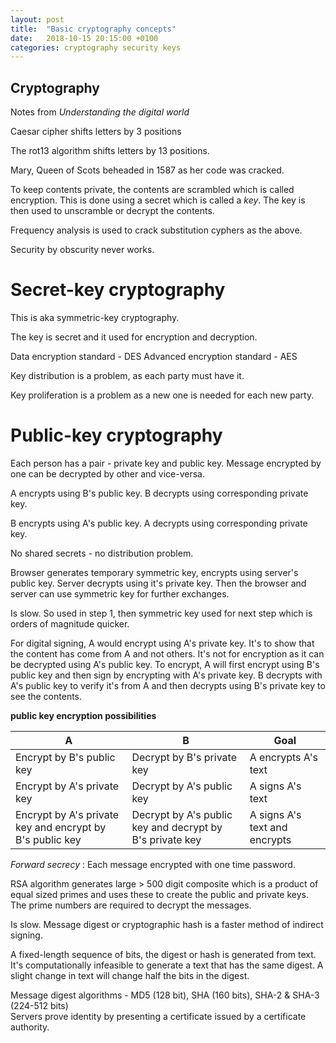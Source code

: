 ```yaml
---
layout: post
title:  "Basic cryptography concepts"
date:   2018-10-15 20:15:00 +0100
categories: cryptography security keys
---
```


## Cryptography 

Notes from _Understanding the digital world_

Caesar cipher shifts letters by 3 positions

The rot13 algorithm shifts letters by 13 positions.

Mary, Queen of Scots beheaded in 1587 as her code was cracked.

To keep contents private, the contents are scrambled which is called encryption. This is done using a secret which is called a _key_. The key is then used to unscramble or decrypt the contents.

Frequency analysis is used to crack substitution cyphers as the above.

Security by obscurity never works.

# Secret-key cryptography 

This is aka symmetric-key cryptography. 

The key is secret and it used for encryption and decryption. 

Data encryption standard - DES
Advanced encryption standard - AES 

Key distribution is a problem, as each party must have it.

Key proliferation is a problem as a new one is needed for each new party.


# Public-key cryptography

Each person has a pair - private key and public key. Message encrypted by one can be decrypted by other and vice-versa.

A encrypts using B's public key. B decrypts using corresponding private key.

B encrypts using A's public key. A decrypts using corresponding private key.

No shared secrets - no distribution problem.

Browser generates temporary symmetric key, encrypts using server's public key. Server decrypts using it's private key. Then the browser and server can use symmetric key for further exchanges.

Is slow. So used in step 1, then symmetric key used for next step which is orders of magnitude quicker.

For digital signing, A would encrypt using A's private key. It's to show that the content has come from A and not others. It's not for encryption as it can be decrypted using A's public key. To encrypt, A will first encrypt using B's public key and then sign by encrypting with A's private key. B decrypts with A's public key to verify it's from A and then decrypts using B's private key to see the contents.

**public key encryption possibilities** 

|A                                                       | B                                                       | Goal                         | 
|--------------------------------------------------------|---------------------------------------------------------|------------------------------|
|Encrypt by B's public key                               | Decrypt by B's private key                              | A encrypts A's text          |
|Encrypt by A's private key                              | Decrypt by A's public key                               | A signs A's text             |
|Encrypt by A's private key and encrypt by B's public key| Decrypt by A's public key and decrypt by B's private key| A signs A's text and encrypts| 

_Forward secrecy_ : Each message encrypted with one time password. 

RSA algorithm generates large > 500 digit composite which is a product of equal sized primes and uses these to create the public and private keys. The prime numbers are required to decrypt the messages.  

Is slow. Message digest or cryptographic hash is a faster method of indirect signing.

A fixed-length sequence of bits, the digest or hash is generated from text. It's computationally infeasible to generate a text that has the same digest. A slight change in text will change half the bits in the digest.

Message digest algorithms - MD5 (128 bit), SHA (160 bits), SHA-2 & SHA-3 (224-512 bits)   
Servers prove identity by presenting a certificate issued by a certificate authority.



